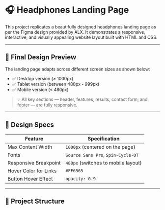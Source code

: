 # 🎧 Headphones Landing Page

This project replicates a beautifully designed headphones landing page as per the Figma design provided by ALX. It demonstrates a responsive, interactive, and visually appealing website layout built with HTML and CSS.

---

## 📸 Final Design Preview

The landing page adapts across different screen sizes as shown below:

- ✅ Desktop version (≥ 1000px)
- ✅ Tablet version (between 480px - 999px)
- ✅ Mobile version (≤ 480px)

> 💡 All key sections — header, features, results, contact form, and footer — are fully responsive.

---

## 📐 Design Specs

| Feature                  | Specification                     |
|--------------------------|------------------------------------|
| Max Content Width        | `1000px` (centered on the page)    |
| Fonts                    | `Source Sans Pro`, `Spin-Cycle-OT` |
| Responsive Breakpoint    | `480px` (switches to mobile layout)|
| Hover Color for Links    | `#FF6565`                          |
| Button Hover Effect      | `opacity: 0.9`                     |

---

## 🧱 Project Structure

